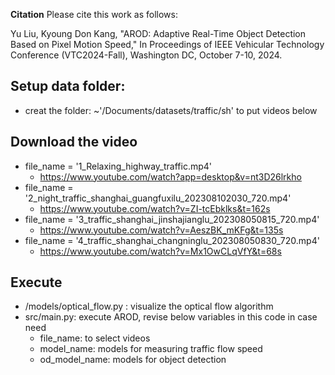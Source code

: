 **Citation** Please cite this work as follows:

Yu Liu, Kyoung Don Kang, "AROD: Adaptive Real-Time Object Detection
Based on Pixel Motion Speed," In Proceedings of IEEE Vehicular Technology Conference (VTC2024-Fall), Washington DC, October 7-10, 2024. 

## Setup data folder:
- creat the folder: ~'/Documents/datasets/traffic/sh' to put videos below

## Download the video
- file_name = '1_Relaxing_highway_traffic.mp4'  
  - https://www.youtube.com/watch?app=desktop&v=nt3D26lrkho
- file_name = '2_night_traffic_shanghai_guangfuxilu_202308102030_720.mp4'  
  - https://www.youtube.com/watch?v=ZI-tcEbklks&t=162s
- file_name = '3_traffic_shanghai_jinshajianglu_202308050815_720.mp4'  
  - https://www.youtube.com/watch?v=AeszBK_mKFg&t=135s
- file_name = '4_traffic_shanghai_changninglu_202308050830_720.mp4' 
  - https://www.youtube.com/watch?v=Mx1OwCLqVfY&t=68s


## Execute
- /models/optical_flow.py : visualize the optical flow algorithm
- src/main.py:  execute AROD, revise below variables in this code in case need
  - file_name:  to select videos 
  - model_name: models for measuring traffic flow speed
  - od_model_name: models for object detection
